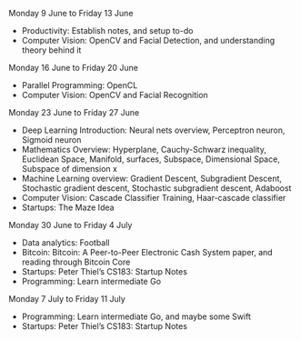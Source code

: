 Monday 9 June to Friday 13 June

- Productivity: Establish notes, and setup to-do
- Computer Vision: OpenCV and Facial Detection, and understanding theory behind it

Monday 16 June to Friday 20 June

- Parallel Programming: OpenCL
- Computer Vision: OpenCV and Facial Recognition

Monday 23 June to Friday 27 June

- Deep Learning Introduction: Neural nets overview, Perceptron neuron, Sigmoid neuron
- Mathematics Overview: Hyperplane, Cauchy-Schwarz inequality, Euclidean Space, Manifold, surfaces, Subspace, Dimensional Space, Subspace of dimension x
- Machine Learning overview: Gradient Descent, Subgradient Descent, Stochastic gradient descent, Stochastic subgradient descent, Adaboost
- Computer Vision: Cascade Classifier Training, Haar-cascade classifier
- Startups: The Maze Idea

Monday 30 June to Friday 4 July

- Data analytics: Football
- Bitcoin: Bitcoin: A Peer-to-Peer Electronic Cash System paper, and reading through Bitcoin Core
- Startups: Peter Thiel’s CS183: Startup Notes
- Programming: Learn intermediate Go

Monday 7 July to Friday 11 July

- Programming: Learn intermediate Go, and maybe some Swift
- Startups: Peter Thiel’s CS183: Startup Notes
